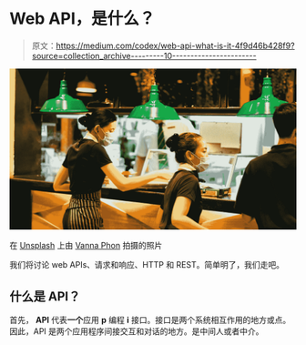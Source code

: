 # Web API，是什么？

> 原文：<https://medium.com/codex/web-api-what-is-it-4f9d46b428f9?source=collection_archive---------10----------------------->

![](img/bafb477b0e6db3ca4371f0093809e68f.png)

在 [Unsplash](https://unsplash.com?utm_source=medium&utm_medium=referral) 上由 [Vanna Phon](https://unsplash.com/@phonvanna?utm_source=medium&utm_medium=referral) 拍摄的照片

我们将讨论 web APIs、请求和响应、HTTP 和 REST。简单明了，我们走吧。

## 什么是 API？

首先， **API** 代表**一个**应用 **p** 编程 **i** 接口。接口是两个系统相互作用的地方或点。因此，API 是两个应用程序间接交互和对话的地方。是中间人或者中介。